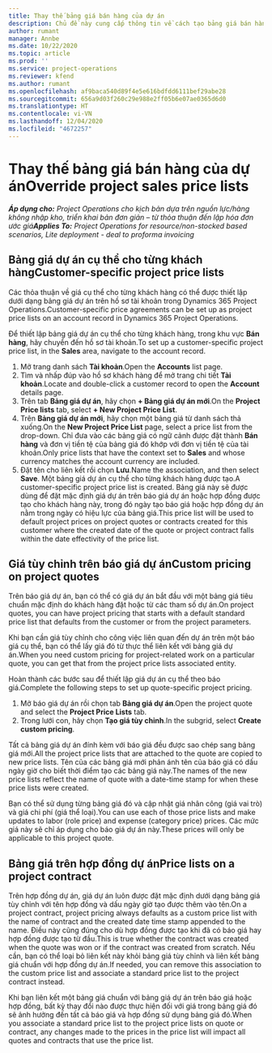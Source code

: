 ```yaml
---
title: Thay thế bảng giá bán hàng của dự án
description: Chủ đề này cung cấp thông tin về cách tạo bảng giá bán hàng tùy chỉnh.
author: rumant
manager: Annbe
ms.date: 10/22/2020
ms.topic: article
ms.prod: ''
ms.service: project-operations
ms.reviewer: kfend
ms.author: rumant
ms.openlocfilehash: af9baca540d89f4e5e616bdfdd6111bef29abe28
ms.sourcegitcommit: 656a9d03f260c29e988e2ff05b6e07ae0365d6d0
ms.translationtype: HT
ms.contentlocale: vi-VN
ms.lasthandoff: 12/04/2020
ms.locfileid: "4672257"
---
```

# <a name="override-project-sales-price-lists"></a><span data-ttu-id="280a5-103">Thay thế bảng giá bán hàng của dự án</span><span class="sxs-lookup"><span data-stu-id="280a5-103">Override project sales price lists</span></span>

<span data-ttu-id="280a5-104">_**Áp dụng cho:** Project Operations cho kịch bản dựa trên nguồn lực/hàng không nhập kho, triển khai bản đơn giản – từ thỏa thuận đến lập hóa đơn ước giá_</span><span class="sxs-lookup"><span data-stu-id="280a5-104">_**Applies To:** Project Operations for resource/non-stocked based scenarios, Lite deployment - deal to proforma invoicing_</span></span>

## <a name="customer-specific-project-price-lists"></a><span data-ttu-id="280a5-105">Bảng giá dự án cụ thể cho từng khách hàng</span><span class="sxs-lookup"><span data-stu-id="280a5-105">Customer-specific project price lists</span></span>

<span data-ttu-id="280a5-106">Các thỏa thuận về giá cụ thể cho từng khách hàng có thể được thiết lập dưới dạng bảng giá dự án trên hồ sơ tài khoản trong Dynamics 365 Project Operations.</span><span class="sxs-lookup"><span data-stu-id="280a5-106">Customer-specific price agreements can be set up as project price lists on an account record in Dynamics 365 Project Operations.</span></span>

<span data-ttu-id="280a5-107">Để thiết lập bảng giá dự án cụ thể cho từng khách hàng, trong khu vực **Bán hàng**, hãy chuyển đến hồ sơ tài khoản.</span><span class="sxs-lookup"><span data-stu-id="280a5-107">To set up a customer-specific project price list, in the **Sales** area, navigate to the account record.</span></span>

1. <span data-ttu-id="280a5-108">Mở trang danh sách **Tài khoản**.</span><span class="sxs-lookup"><span data-stu-id="280a5-108">Open the **Accounts** list page.</span></span>
2. <span data-ttu-id="280a5-109">Tìm và nhấp đúp vào hồ sơ khách hàng để mở trang chi tiết **Tài khoản**.</span><span class="sxs-lookup"><span data-stu-id="280a5-109">Locate and double-click a customer record to open the **Account** details page.</span></span>
3. <span data-ttu-id="280a5-110">Trên tab **Bảng giá dự án**, hãy chọn **+ Bảng giá dự án mới**.</span><span class="sxs-lookup"><span data-stu-id="280a5-110">On the **Project Price lists** tab, select **+ New Project Price List**.</span></span>
4. <span data-ttu-id="280a5-111">Trên **Bảng giá dự án mới**, hãy chọn một bảng giá từ danh sách thả xuống.</span><span class="sxs-lookup"><span data-stu-id="280a5-111">On the **New Project Price List** page, select a price list from the drop-down.</span></span> <span data-ttu-id="280a5-112">Chỉ đưa vào các bảng giá có ngữ cảnh được đặt thành **Bán hàng** và đơn vị tiền tệ của bảng giá đó khớp với đơn vị tiền tệ của tài khoản.</span><span class="sxs-lookup"><span data-stu-id="280a5-112">Only price lists that have the context set to **Sales** and whose currency matches the account currency are included.</span></span>
5. <span data-ttu-id="280a5-113">Đặt tên cho liên kết rồi chọn **Lưu**.</span><span class="sxs-lookup"><span data-stu-id="280a5-113">Name the association, and then select **Save**.</span></span> <span data-ttu-id="280a5-114">Một bảng giá dự án cụ thể cho từng khách hàng được tạo.</span><span class="sxs-lookup"><span data-stu-id="280a5-114">A customer-specific project price list is created.</span></span> <span data-ttu-id="280a5-115">Bảng giá này sẽ được dùng để đặt mặc định giá dự án trên báo giá dự án hoặc hợp đồng được tạo cho khách hàng này, trong đó ngày tạo báo giá hoặc hợp đồng dự án nằm trong ngày có hiệu lực của bảng giá.</span><span class="sxs-lookup"><span data-stu-id="280a5-115">This price list will be used to default project prices on project quotes or contracts created for this customer where the created date of the quote or project contract falls within the date effectivity of the price list.</span></span>

## <a name="custom-pricing-on-project-quotes"></a><span data-ttu-id="280a5-116">Giá tùy chỉnh trên báo giá dự án</span><span class="sxs-lookup"><span data-stu-id="280a5-116">Custom pricing on project quotes</span></span>

<span data-ttu-id="280a5-117">Trên báo giá dự án, bạn có thể có giá dự án bắt đầu với một bảng giá tiêu chuẩn mặc định do khách hàng đặt hoặc từ các tham số dự án.</span><span class="sxs-lookup"><span data-stu-id="280a5-117">On project quotes, you can have project pricing that starts with a default standard price list that defaults from the customer or from the project parameters.</span></span>

<span data-ttu-id="280a5-118">Khi bạn cần giá tùy chỉnh cho công việc liên quan đến dự án trên một báo giá cụ thể, bạn có thể lấy giá đó từ thực thể liên kết với bảng giá dự án.</span><span class="sxs-lookup"><span data-stu-id="280a5-118">When you need custom pricing for project-related work on a particular quote, you can get that from the project price lists associated entity.</span></span>

<span data-ttu-id="280a5-119">Hoàn thành các bước sau để thiết lập giá dự án cụ thể theo báo giá.</span><span class="sxs-lookup"><span data-stu-id="280a5-119">Complete the following steps to set up quote-specific project pricing.</span></span>

1. <span data-ttu-id="280a5-120">Mở báo giá dự án rồi chọn tab **Bảng giá dự án**.</span><span class="sxs-lookup"><span data-stu-id="280a5-120">Open the project quote and select the **Project Price Lists** tab.</span></span>
2. <span data-ttu-id="280a5-121">Trong lưới con, hãy chọn **Tạo giá tùy chỉnh**.</span><span class="sxs-lookup"><span data-stu-id="280a5-121">In the subgrid, select **Create custom pricing**.</span></span>

<span data-ttu-id="280a5-122">Tất cả bảng giá dự án đính kèm với báo giá đều được sao chép sang bảng giá mới.</span><span class="sxs-lookup"><span data-stu-id="280a5-122">All the project price lists that are attached to the quote are copied to new price lists.</span></span> <span data-ttu-id="280a5-123">Tên của các bảng giá mới phản ánh tên của báo giá có dấu ngày giờ cho biết thời điểm tạo các bảng giá này.</span><span class="sxs-lookup"><span data-stu-id="280a5-123">The names of the new price lists reflect the name of quote with a date-time stamp for when these price lists were created.</span></span>

<span data-ttu-id="280a5-124">Bạn có thể sử dụng từng bảng giá đó và cập nhật giá nhân công (giá vai trò) và giá chi phí (giá thể loại).</span><span class="sxs-lookup"><span data-stu-id="280a5-124">You can use each of those price lists and make updates to labor (role price) and expense (category price) prices.</span></span> <span data-ttu-id="280a5-125">Các mức giá này sẽ chỉ áp dụng cho báo giá dự án này.</span><span class="sxs-lookup"><span data-stu-id="280a5-125">These prices will only be applicable to this project quote.</span></span>

## <a name="price-lists-on-a-project-contract"></a><span data-ttu-id="280a5-126">Bảng giá trên hợp đồng dự án</span><span class="sxs-lookup"><span data-stu-id="280a5-126">Price lists on a project contract</span></span>

<span data-ttu-id="280a5-127">Trên hợp đồng dự án, giá dự án luôn được đặt mặc định dưới dạng bảng giá tùy chỉnh với tên hợp đồng và dấu ngày giờ tạo được thêm vào tên.</span><span class="sxs-lookup"><span data-stu-id="280a5-127">On a project contract, project pricing always defaults as a custom price list with the name of contract and the created date time stamp appended to the name.</span></span> <span data-ttu-id="280a5-128">Điều này cũng đúng cho dù hợp đồng được tạo khi đã có báo giá hay hợp đồng được tạo từ đầu.</span><span class="sxs-lookup"><span data-stu-id="280a5-128">This is true whether the contract was created when the quote was won or if the contract was created from scratch.</span></span> <span data-ttu-id="280a5-129">Nếu cần, bạn có thể loại bỏ liên kết này khỏi bảng giá tùy chỉnh và liên kết bảng giá chuẩn với hợp đồng dự án.</span><span class="sxs-lookup"><span data-stu-id="280a5-129">If needed, you can remove this association to the custom price list and associate a standard price list to the project contract instead.</span></span>

<span data-ttu-id="280a5-130">Khi bạn liên kết một bảng giá chuẩn với bảng giá dự án trên báo giá hoặc hợp đồng, bất kỳ thay đổi nào được thực hiện đối với giá trong bảng giá đó sẽ ảnh hưởng đến tất cả báo giá và hợp đồng sử dụng bảng giá đó.</span><span class="sxs-lookup"><span data-stu-id="280a5-130">When you associate a standard price list to the project price lists on quote or contract, any changes made to the prices in the price list will impact all quotes and contracts that use the price list.</span></span>
